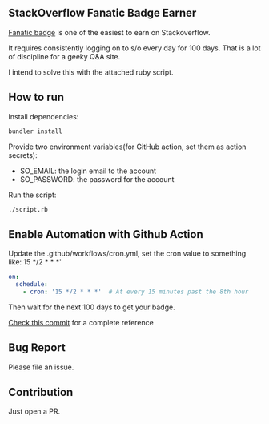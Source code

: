 ## StackOverflow Fanatic Badge Earner

[Fanatic badge](https://stackoverflow.com/help/badges/83/fanatic) is one of the easiest to earn on Stackoverflow.

It requires consistently logging on to s/o every day for 100 days. That is a lot of discipline for a geeky Q&A site.

I intend to solve this with the attached ruby script.

## How to run
Install dependencies:
```bash
bundler install
```

Provide two environment variables(for GitHub action, set them as action secrets):
- SO_EMAIL: the login email to the account
- SO_PASSWORD: the password for the account

Run the script:
```bash
./script.rb
```

## Enable Automation with Github Action
Update the .github/workflows/cron.yml, set the cron value to something like: 15 */2 * * *'
```yaml
on:
  schedule:
    - cron: '15 */2 * * *'  # At every 15 minutes past the 8th hour
```
Then wait for the next 100 days to get your badge.

[Check this commit](https://github.com/limistah/so_login_crawler/blob/2f65a84a89321aefcc118de071755aeac7086c75/.github/workflows/cron.yml) for a complete reference

## Bug Report
Please file an issue.

## Contribution
Just open a PR.
